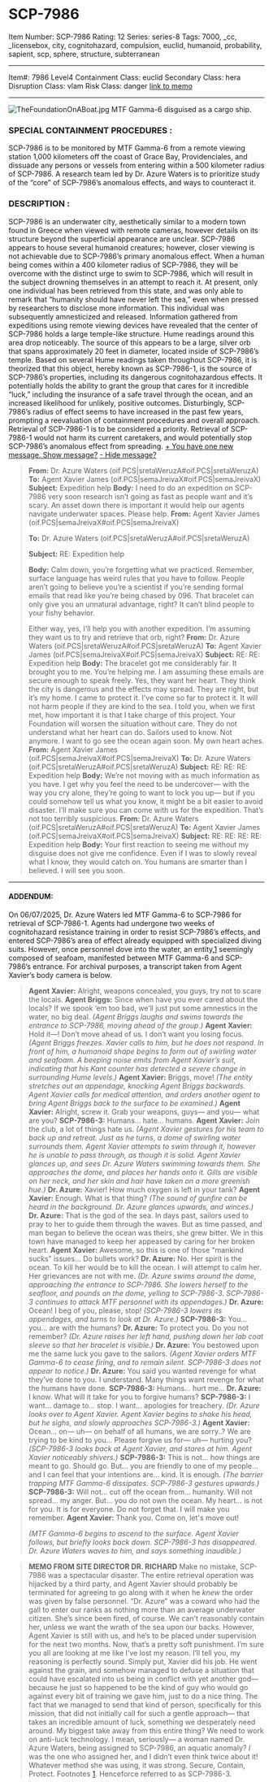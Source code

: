 # SCP-7986
Item Number: SCP-7986
Rating: 12
Series: series-8
Tags: 7000, _cc, _licensebox, city, cognitohazard, compulsion, euclid, humanoid, probability, sapient, scp, sphere, structure, subterranean

---

Item#: 7986
Level4
Containment Class:
euclid
Secondary Class:
hera
Disruption Class:
vlam
Risk Class:
danger
[link to memo](/classification-committee-memo)  

* * *
![TheFoundationOnABoat.jpg](https://scp-wiki.wdfiles.com/local--files/scp-7986/TheFoundationOnABoat.jpg)
MTF Gamma-6 disguised as a cargo ship.
### **SPECIAL CONTAINMENT PROCEDURES** :
SCP-7986 is to be monitored by MTF Gamma-6 from a remote viewing station 1,000 kilometers off the coast of Grace Bay, Providenciales, and dissuade any persons or vessels from entering within a 500 kilometer radius of SCP-7986. A research team led by Dr. Azure Waters is to prioritize study of the “core” of SCP-7986’s anomalous effects, and ways to counteract it.
### **DESCRIPTION** :
SCP-7986 is an underwater city, aesthetically similar to a modern town found in Greece when viewed with remote cameras, however details on its structure beyond the superficial appearance are unclear.
SCP-7986 appears to house several humanoid creatures; however, closer viewing is not achievable due to SCP-7986’s primary anomalous effect. When a human being comes within a 400 kilometer radius of SCP-7986, they will be overcome with the distinct urge to swim to SCP-7986, which will result in the subject drowning themselves in an attempt to reach it. At present, only one individual has been retrieved from this state, and was only able to remark that “humanity should have never left the sea,” even when pressed by researchers to disclose more information. This individual was subsequently amnesticized and released.
Information gathered from expeditions using remote viewing devices have revealed that the center of SCP-7986 holds a large temple-like structure. Hume readings around this area drop noticeably. The source of this appears to be a large, silver orb that spans approximately 20 feet in diameter, located inside of SCP-7986’s temple.
Based on several Hume readings taken throughout SCP-7986, it is theorized that this object, hereby known as SCP-7986-1, is the source of SCP-7986’s properties, including its dangerous cognitohazardous effects. It potentially holds the ability to grant the group that cares for it incredible “luck,” including the insurance of a safe travel through the ocean, and an increased likelihood for unlikely, positive outcomes.
Disturbingly, SCP-7986’s radius of effect seems to have increased in the past few years, prompting a reevaluation of containment procedures and overall approach.
Retrieval of SCP-7986-1 is to be considered a priority. Retrieval of SCP-7986-1 would not harm its current caretakers, and would potentially stop SCP-7986’s anomalous effect from spreading.
[\+ You have one new message. Show message?](javascript:;)
[\- Hide message?](javascript:;)
> **From:** Dr. Azure Waters (oif.PCS|sretaWeruzA#oif.PCS|sretaWeruzA)
> **To:** Agent Xavier James (oif.PCS|semaJreivaX#oif.PCS|semaJreivaX)
> **Subject:** Expedition help
> **Body:**
> I need to do an expedition on SCP-7986 very soon research isn’t going as fast as people want and it’s scary. An asset down there is important it would help our agents navigate underwater spaces. Please help.
> **From:** Agent Xavier James (oif.PCS|semaJreivaX#oif.PCS|semaJreivaX)  
>    
>  **To:** Dr. Azure Waters (oif.PCS|sretaWeruzA#oif.PCS|sretaWeruzA)  
>    
>  **Subject:** RE: Expedition help  
>    
>  **Body:**
> Calm down, you’re forgetting what we practiced. Remember, surface language has weird rules that you have to follow. People aren’t going to believe you’re a scientist if you’re sending formal emails that read like you’re being chased by 096. That bracelet can only give you an unnatural advantage, right? It can’t blind people to your fishy behavior.  
>    
>  Either way, yes, I’ll help you with another expedition. I’m assuming they want us to try and retrieve that orb, right?
> **From:** Dr. Azure Waters (oif.PCS|sretaWeruzA#oif.PCS|sretaWeruzA)
> **To:** Agent Xavier James (oif.PCS|semaJreivaX#oif.PCS|semaJreivaX)
> **Subject:** RE: RE: Expedition help
> **Body:**
> The bracelet got me considerably far. It brought you to me. You’re helping me.
> I am assuming these emails are secure enough to speak freely. Yes, they want her heart. They think the city is dangerous and the effects may spread. They are right, but it’s my home. I came to protect it. I’ve come so far to protect it. It will not harm people if they are kind to the sea. I told you, when we first met, how important it is that I take charge of this project. Your Foundation will worsen the situation without care.
> They do not understand what her heart can do. Sailors used to know. Not anymore.
> I want to go see the ocean again soon. My own heart aches.
> **From:** Agent Xavier James (oif.PCS|semaJreivaX#oif.PCS|semaJreivaX)
> **To:** Dr. Azure Waters (oif.PCS|sretaWeruzA#oif.PCS|sretaWeruzA)
> **Subject:** RE: RE: RE: Expedition help
> **Body:**
> We’re not moving with as much information as you have. I get why you feel the need to be undercover— with the way you cry alone, they’re going to want to lock you up— but if you could somehow tell us what you know, it might be a bit easier to avoid disaster.
> I’ll make sure you can come with us for the expedition. That’s not too terribly suspicious.
> **From:** Dr. Azure Waters (oif.PCS|sretaWeruzA#oif.PCS|sretaWeruzA)
> **To:** Agent Xavier James (oif.PCS|semaJreivaX#oif.PCS|semaJreivaX)
> **Subject:** RE: RE: RE: RE: Expedition help
> **Body:**
> Your first reaction to seeing me without my disguise does not give me confidence. Even if I was to slowly reveal what I know, they would catch on. You humans are smarter than I believed.
> I will see you soon.
* * *
#### **ADDENDUM:**
On 06/07/2025, Dr. Azure Waters led MTF Gamma-6 to SCP-7986 for retrieval of SCP-7986-1. Agents had undergone two weeks of cognitohazard resistance training in order to resist SCP-7986’s effects, and entered SCP-7986’s area of effect already equipped with specialized diving suits. However, once personnel dove into the water, an entity,[1](javascript:;) seemingly composed of seafoam, manifested between MTF Gamma-6 and SCP-7986’s entrance. For archival purposes, a transcript taken from Agent Xavier’s body camera is below.
> **Agent Xavier:** Alright, weapons concealed, you guys, try not to scare the locals.
> **Agent Briggs:** Since when have you ever cared about the locals? If we spook ‘em too bad, we’ll just put some amnestics in the water, no big deal.
> _(Agent Briggs laughs and swims towards the entrance to SCP-7986, moving ahead of the group.)_
> **Agent Xavier:** Hold it—! Don’t move ahead of us. I don’t want you losing focus.
> _(Agent Briggs freezes. Xavier calls to him, but he does not respond. In front of him, a humanoid shape begins to form out of swirling water and seafoam. A beeping noise emits from Agent Xavier’s suit, indicating that his Kant counter has detected a severe change in surrounding Hume levels.)_
> **Agent Xavier:** Briggs, move!
> _(The entity stretches out an appendage, knocking Agent Briggs backwards. Agent Xavier calls for medical attention, and orders another agent to bring Agent Briggs back to the surface to be examined.)_
> **Agent Xavier:** Alright, screw it. Grab your weapons, guys— and you— what are you?
> **SCP-7986-3:** Humans… hate… humans.
> **Agent Xavier:** Join the club, a lot of things hate us.
> _(Agent Xavier gestures for his team to back up and retreat. Just as he turns, a dome of swirling water surrounds them. Agent Xavier attempts to swim through it, however he is unable to pass through, as though it is solid. Agent Xavier glances up, and sees Dr. Azure Waters swimming towards them. She approaches the dome, and places her hands onto it. Gills are visible on her neck, and her skin and hair have taken on a more greenish hue.)_
> **Dr. Azure:** Xavier! How much oxygen is left in your tank?
> **Agent Xavier:** Enough. What is that thing?
> _(The sound of gunfire can be heard in the background. Dr. Azure glances upwards, and winces.)_
> **Dr. Azure:** That is the god of the sea. In days past, sailors used to pray to her to guide them through the waves. But as time passed, and man began to believe the ocean was theirs, she grew bitter. We in this town have managed to keep her appeased by caring for her broken heart.
> **Agent Xavier:** Awesome, so this is one of those “mankind sucks” issues… Do bullets work?
> **Dr. Azure:** No. Her spirit is the ocean. To kill her would be to kill the ocean. I will attempt to calm her. Her grievances are not with me.
> _(Dr. Azure swims around the dome, approaching the entrance to SCP-7986. She lowers herself to the seafloor, and pounds on the dome, yelling to SCP-7986-3. SCP-7986-3 continues to attack MTF personnel with its appendages.)_
> **Dr. Azure:** Ocean! I beg of you, please, stop!
> _(SCP-7986-3 lowers its appendages, and turns to look at Dr. Azure.)_
> **SCP-7986-3:** You… you… are with the humans?
> **Dr. Azure:** To protect you. Do you not remember?
> _(Dr. Azure raises her left hand, pushing down her lab coat sleeve so that her bracelet is visible.)_
> **Dr. Azure:** You bestowed upon me the same luck you gave to the sailors.
> _(Agent Xavier orders MTF Gamma-6 to cease firing, and to remain silent. SCP-7986-3 does not appear to notice.)_
> **Dr. Azure:** You said you wanted revenge for what they’ve done to you. I understand. Many things want revenge for what the humans have done.
> **SCP-7986-3:** Humans… hurt me…
> **Dr. Azure:** I know. What will it take for you to forgive humans?
> **SCP-7986-3:** I want… damage to… stop. I want… apologies for treachery.
> _(Dr. Azure looks over to Agent Xavier. Agent Xavier begins to shake his head, but he sighs, and slowly approaches SCP-7986-3.)_
> **Agent Xavier:** Ocean… on— uh— on behalf of all humans, we are sorry..? We are trying to be kind to you… Please forgive us for— uh— hurting you?
> _(SCP-7986-3 looks back at Agent Xavier, and stares at him. Agent Xavier noticeably shivers.)_
> **SCP-7986-3:** This is not… how things are meant to go. Should go. But… you are friendly to one of my people… and I can feel that your intentions are… kind. It is enough.
> _(The barrier trapping MTF Gamma-6 dissipates. SCP-7986-3 gestures upwards.)_
> **SCP-7986-3:** Will not… cut off the ocean from… humanity. Will not spread… my anger. But… you do not own the ocean. My heart… is not for you. It is for everyone. Do not forget that. I will make you remember.
> **Agent Xavier:** Thank you. Come on, let's move out!  
>    
>  _(MTF Gamma-6 begins to ascend to the surface. Agent Xavier follows, but briefly looks back down. SCP-7986-3 has disappeared. Dr. Azure Waters waves to him, and says something inaudible.)_
  

> **MEMO FROM SITE DIRECTOR DR. RICHARD**
> Make no mistake, SCP-7986 was a spectacular disaster. The entire retrieval operation was hijacked by a third party, and Agent Xavier should probably be terminated for agreeing to go along with it when he _knew_ the order was given by false personnel. “Dr. Azure” was a coward who had the gall to enter our ranks as nothing more than an average underwater citizen.
> She’s since been fired, of course. We can’t reasonably contain her, unless we want the wrath of the sea upon our backs. However, Agent Xavier is still with us, and he’s to be placed under supervision for the next two months. Now, that’s a pretty soft punishment. I’m sure you all are looking at me like I’ve lost my reason. I’ll tell you, my reasoning is perfectly sound.
> Simply put, Xavier did his job. He went against the grain, and somehow managed to defuse a situation that could have escalated into us being in conflict with yet another god— because he just so happened to be the kind of guy who would go against every bit of training we gave him, just to do a nice thing. The fact that we managed to send that kind of person, specifically for this mission, that did not initially call for such a gentle approach— that takes an incredible amount of luck, something we desperately need around.
> My biggest take away from this entire thing?
> We need to work on anti-luck technology. I mean, seriously— a woman named Dr. Azure Waters, being assigned to SCP-7986, an aquatic anomaly? _I_ was the one who assigned her, and I didn’t even think twice about it! Whatever method she was using, it was strong.
> Secure, Contain, Protect.
Footnotes
[1](javascript:;). Henceforce referred to as SCP-7986-3.
